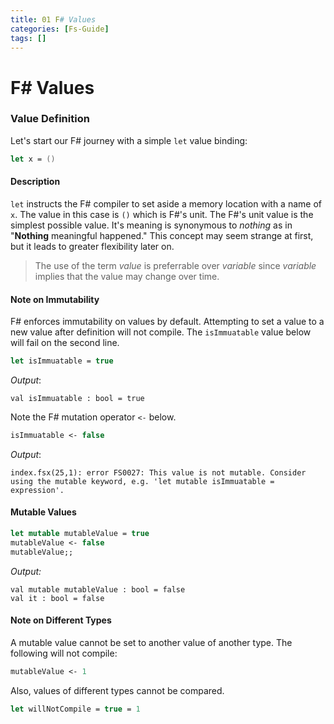 ```yaml
---
title: 01 F# Values
categories: [Fs-Guide]
tags: []
---
```



# F# Values

### Value Definition
Let's start our F# journey with a simple `let` value binding:

```fsharp
let x = ()
```


#### Description
`let` instructs the F# compiler to set aside a memory location with a name of `x`.  The value in this case is `()` which is F#'s unit.  The F#'s unit value is the simplest possible value.  It's meaning is synonymous to *nothing* as in "**Nothing** meaningful happened."  This concept may seem strange at first, but it leads to greater flexibility later on.

> The use of the term *value* is preferrable over *variable* since *variable* implies that the value may change over time.

#### Note on Immutability
F# enforces immutability on values by default.  Attempting to set a value to a new value after definition will not compile.  The `isImmuatable` value below will fail on the second line.

```fsharp
let isImmuatable = true
```



*Output*:
```console
val isImmuatable : bool = true
```

Note the F# mutation operator `<-` below.

```fsharp
isImmuatable <- false
```

*Output*:
```console
index.fsx(25,1): error FS0027: This value is not mutable. Consider using the mutable keyword, e.g. 'let mutable isImmuatable = expression'.
``` 



#### Mutable Values

```fsharp
let mutable mutableValue = true
mutableValue <- false
mutableValue;;
```

*Output:*
```console
val mutable mutableValue : bool = false
val it : bool = false
```



#### Note on Different Types
A mutable value cannot be set to another value of another type.  The following will not compile:

```fsharp
mutableValue <- 1
```

Also, values of different types cannot be compared.
```fsharp
let willNotCompile = true = 1
```




